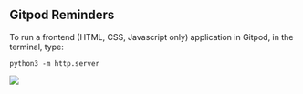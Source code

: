 ## Gitpod Reminders

To run a frontend (HTML, CSS, Javascript only) application in Gitpod, in the terminal, type:

`python3 -m http.server`


<img src="https://github.com/annagabain/portfolio_2/blob/main/responsiveness.jpg?raw=true">
